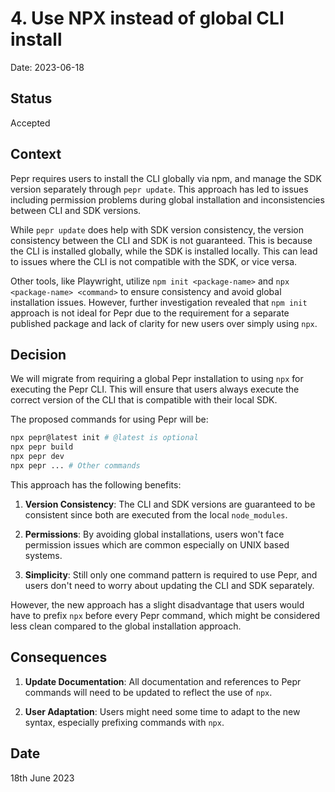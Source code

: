 # 4. Use NPX instead of global CLI install

Date: 2023-06-18

## Status

Accepted

## Context

Pepr requires users to install the CLI globally via npm, and manage the SDK version separately through `pepr update`. This approach has led to issues including permission problems during global installation and inconsistencies between CLI and SDK versions.

While `pepr update` does help with SDK version consistency, the version consistency between the CLI and SDK is not guaranteed. This is because the CLI is installed globally, while the SDK is installed locally. This can lead to issues where the CLI is not compatible with the SDK, or vice versa.

Other tools, like Playwright, utilize `npm init <package-name>` and `npx <package-name> <command>` to ensure consistency and avoid global installation issues. However, further investigation revealed that `npm init` approach is not ideal for Pepr due to the requirement for a separate published package and lack of clarity for new users over simply using `npx`.

## Decision

We will migrate from requiring a global Pepr installation to using `npx` for executing the Pepr CLI. This will ensure that users always execute the correct version of the CLI that is compatible with their local SDK.

The proposed commands for using Pepr will be:

```bash
npx pepr@latest init # @latest is optional
npx pepr build
npx pepr dev
npx pepr ... # Other commands
```

This approach has the following benefits:

1. **Version Consistency**: The CLI and SDK versions are guaranteed to be consistent since both are executed from the local `node_modules`.

1. **Permissions**: By avoiding global installations, users won't face permission issues which are common especially on UNIX based systems.

1. **Simplicity**: Still only one command pattern is required to use Pepr, and users don't need to worry about updating the CLI and SDK separately.

However, the new approach has a slight disadvantage that users would have to prefix `npx` before every Pepr command, which might be considered less clean compared to the global installation approach.

## Consequences

1. **Update Documentation**: All documentation and references to Pepr commands will need to be updated to reflect the use of `npx`.

1. **User Adaptation**: Users might need some time to adapt to the new syntax, especially prefixing commands with `npx`.

## Date

18th June 2023
